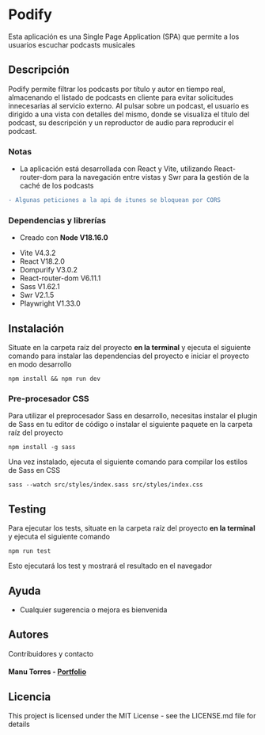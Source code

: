 # Podify

Esta aplicación es una Single Page Application (SPA) que permite a los usuarios escuchar podcasts musicales

## Descripción

Podify permite filtrar los podcasts por título y autor en tiempo real, almacenando el listado de podcasts en cliente para evitar solicitudes innecesarias al servicio externo. Al pulsar sobre un podcast, el usuario es dirigido a una vista con detalles del mismo, donde se visualiza el título del podcast, su descripción y un reproductor de audio para reproducir el podcast.

### Notas

* La aplicación está desarrollada con React y Vite, utilizando React-router-dom para la navegación entre vistas y Swr para la gestión de la caché de los podcasts
```diff
- Algunas peticiones a la api de itunes se bloquean por CORS
```

### Dependencias y librerías
- Creado con **Node V18.16.0**

* Vite V4.3.2
* React V18.2.0
* Dompurify V3.0.2
* React-router-dom V6.11.1
* Sass V1.62.1
* Swr V2.1.5
* Playwright V1.33.0

## Instalación

Situate en la carpeta raíz del proyecto **en la terminal** y ejecuta el siguiente comando para instalar las dependencias del proyecto e iniciar el proyecto en modo desarrollo

```
npm install && npm run dev
```

### Pre-procesador CSS

Para utilizar el preprocesador Sass en desarrollo, necesitas instalar el plugin de Sass en tu editor de código o instalar el siguiente paquete en la carpeta raíz del proyecto

```
npm install -g sass
```

Una vez instalado, ejecuta el siguiente comando para compilar los estilos de Sass en CSS

```
sass --watch src/styles/index.sass src/styles/index.css
```

## Testing

Para ejecutar los tests, situate en la carpeta raíz del proyecto **en la terminal** y ejecuta el siguiente comando

```
npm run test
```

Esto ejecutará los test y mostrará el resultado en el navegador

## Ayuda

* Cualquier sugerencia o mejora es bienvenida

## Autores

Contribuidores y contacto

#### Manu Torres - [Portfolio](https://manutorres.dev)

## Licencia

This project is licensed under the MIT License - see the LICENSE.md file for details
